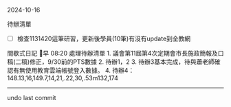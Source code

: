 2024-10-16

待辦清單
- [ ] 檢查1131420這筆研習，更新後學員(10筆)有沒有update到全教網

間歇式日記
🔆早
08:20 處理待辦清單
	1. 議會第11屆第4次定期會市長施政簡報及口稿(二稿)修正，9/30前的PTS數據
	2. 待辦1，2
	3. 待辦3基本完成，待與蕭老師確認有無使用教育雲端帳號登入數據。
	4. 待辦4：148.13,16,149.7,14,21,.22,30,.53m132,174

------
undo last commit